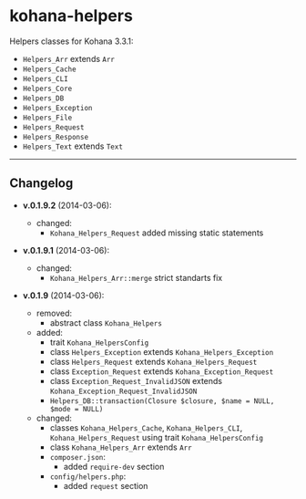 kohana-helpers
==============

Helpers classes for Kohana 3.3.1:

- `Helpers_Arr` extends `Arr`
- `Helpers_Cache`
- `Helpers_CLI`
- `Helpers_Core`
- `Helpers_DB`
- `Helpers_Exception`
- `Helpers_File`
- `Helpers_Request`
- `Helpers_Response`
- `Helpers_Text` extends `Text`

---

## Changelog
- **v.0.1.9.2** (2014-03-06):
	- changed:
		- `Kohana_Helpers_Request` added missing static statements

- **v.0.1.9.1** (2014-03-06):
	- changed:
		- `Kohana_Helpers_Arr::merge` strict standarts fix

- **v.0.1.9** (2014-03-06):
	- removed:
		- abstract class `Kohana_Helpers`
	- added:
		- trait `Kohana_HelpersConfig`
		- class `Helpers_Exception` extends `Kohana_Helpers_Exception`
		- class `Helpers_Request` extends `Kohana_Helpers_Request`
		- class `Exception_Request` extends `Kohana_Exception_Request`
		- class `Exception_Request_InvalidJSON` extends `Kohana_Exception_Request_InvalidJSON`
		- `Helpers_DB::transaction(Closure $closure, $name = NULL, $mode = NULL)`
	- changed:
		- classes
			`Kohana_Helpers_Cache`,
			`Kohana_Helpers_CLI`,
			`Kohana_Helpers_Request`
		  using trait `Kohana_HelpersConfig`
		- class `Kohana_Helpers_Arr` extends `Arr`
		- `composer.json`:
			- added `require-dev` section
		- `config/helpers.php`:
			- added `request` section
